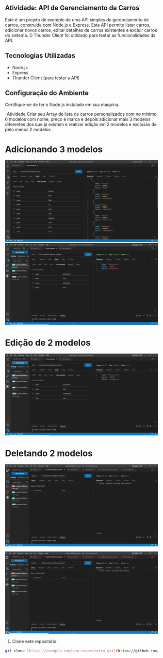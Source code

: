 ## Atividade: API de Gerenciamento de Carros

Este é um projeto de exemplo de uma API simples de gerenciamento de carros, construída com Node.js e Express. Esta API permite listar carros, adicionar novos carros, editar detalhes de carros existentes e excluir carros do sistema. O Thunder Client foi utilizado para testar as funcionalidades da API.

## Tecnologias Utilizadas

- Node.js
- Express
- Thunder Client (para testar a API)

## Configuração do Ambiente

Certifique-se de ter o Node.js instalado em sua máquina.

-Atividade Criar seu Array de lista de carros personalizados com no
mínimo 6 modelos com nome, preço e marca e depois
adicionar mais 3 modelos diferentes dos que já existem e
realizar edição em 2 modelos e exclusão de pelo menos 2
modelos.

# Adicionando 3 modelos
![Captura de Tela Principal](https://github.com/cristianbrunone/SENAI-NODE-JS/blob/main/CristianBrunone/http/images/image.PNG)
![Captura de Tela Principal](https://github.com/cristianbrunone/SENAI-NODE-JS/blob/main/CristianBrunone/http/images/image2.PNG)

# Edição de 2 modelos

![Captura de Tela Principal](https://github.com/cristianbrunone/SENAI-NODE-JS/blob/main/CristianBrunone/http/images/image3.PNG)

# Deletando 2 modelos

![Captura de Tela Principal](https://github.com/cristianbrunone/SENAI-NODE-JS/blob/main/CristianBrunone/http/images/image4.PNG)

![Captura de Tela Principal](https://github.com/cristianbrunone/SENAI-NODE-JS/blob/main/CristianBrunone/http/images/image5.PNG)


1. Clone este repositório:

```bash
git clone [https://exemplo.com/seu-repositorio.git](https://github.com/cristianbrunone/SENAI-NODE-JS.git)
